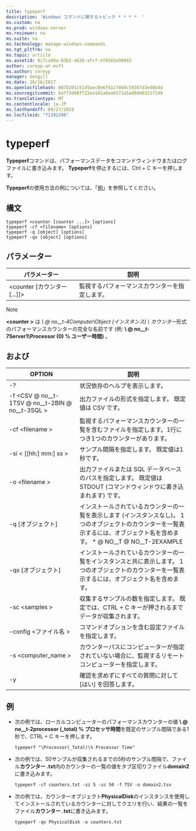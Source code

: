 ```yaml
---
title: typeperf
description: 'Windows コマンドに関するトピック * * * *- '
ms.custom: na
ms.prod: windows-server
ms.reviewer: na
ms.suite: na
ms.technology: manage-windows-commands
ms.tgt_pltfrm: na
ms.topic: article
ms.assetid: 0c7ca89a-03b3-4626-afcf-ef8565e90043
author: coreyp-at-msft
ms.author: coreyp
manager: dongill
ms.date: 10/16/2017
ms.openlocfilehash: 087b201c51d5aec8e6f61c7469c59307d3ed8b4d
ms.sourcegitcommit: 6aff3d88ff22ea141a6ea6572a5ad8dd6321f199
ms.translationtype: MT
ms.contentlocale: ja-JP
ms.lasthandoff: 09/27/2019
ms.locfileid: "71392296"
---
```

# <a name="typeperf"></a>typeperf



**Typeperf**コマンドは、パフォーマンスデータをコマンドウィンドウまたはログファイルに書き込みます。 **Typeperf**を停止するには、Ctrl + C キーを押します。

**Typeperf**の使用方法の例については、「[例](#BKMK_EXAMPLES)」を参照してください。

## <a name="syntax"></a>構文

```
typeperf <counter [counter ...]> [options]
typeperf -cf <filename> [options]
typeperf -q [object] [options]
typeperf -qx [object] [options]
```

## <a name="parameters"></a>パラメーター

|パラメーター|説明|
|---------|-----------|
|\<counter [カウンター [...]]>|監視するパフォーマンスカウンターを指定します。|

> [!NOTE]
> **\<counter >** は *\\ @ no__t-4Computer\Object (インスタンス) \ カウンター*形式のパフォーマンスカウンターの完全な名前です (例: **\\ @ no__t-7Server1\Processor (0) \% ユーザー時間)** 。

## <a name="options"></a>および

|                   OPTION                   |                                                         説明                                                          |
|--------------------------------------------|------------------------------------------------------------------------------------------------------------------------------|
|                     -?                     |                                               状況依存のヘルプを表示します。                                               |
| -f \<CSV @ no__t-1TSV @ no__t-2BIN @ no__t-3SQL > |                                    出力ファイルの形式を指定します。 既定値は CSV です。                                     |
|              -cf \<filename >               |              監視するパフォーマンスカウンターの一覧を含むファイルを指定します。1行につき1つのカウンターがあります。               |
|             -si < [[hh:] mm:] ss >             |                                  サンプル間隔を指定します。 既定値は1秒です。                                   |
|               -o \<filename >               |     出力ファイルまたは SQL データベースのパスを指定します。 既定値は STDOUT (コマンドウィンドウに書き込まれます) です。      |
|                -q [オブジェクト]                 | インストールされているカウンターの一覧を表示します (インスタンスなし)。 1つのオブジェクトのカウンターを一覧表示するには、オブジェクト名を含めます。 \* @ NO__T @ NO__T-2EXAMPLE |
|                -qx [オブジェクト]                |        インストールされているカウンターの一覧をインスタンスと共に表示します。 1つのオブジェクトのカウンターを一覧表示するには、オブジェクト名を含めます。        |
|               -sc \<samples >               |             収集するサンプルの数を指定します。 既定では、CTRL + C キーが押されるまでデータが収集されます。              |
|            -config \<ファイル名 >             |                                    コマンドオプションを含む設定ファイルを指定します。                                     |
|            -s \<computer_name >             |                   カウンターパスにコンピューターが指定されていない場合に、監視するリモートコンピューターを指定します。                    |
|                     -y                     |                                        確認を求めずにすべての質問に対して [はい] を回答します。                                        |

## <a name="BKMK_EXAMPLES"></a>例

- 次の例では、ローカルコンピューターのパフォーマンスカウンターの値 **\\ @ no__t-2processor (_total) \% プロセッサ時間**を既定のサンプル間隔である1秒で、CTRL + C キーを押します。  
  ```
  typeperf "\Processor(_Total)\% Processor Time"
  ```  
- 次の例では、50サンプルが収集されるまでの5秒のサンプル間隔で、ファイル**カウンター .txt**内のカウンターの一覧の値をタブ区切りファイル**domain2**に書き込みます。  
  ```
  typeperf -cf counters.txt -si 5 -sc 50 -f TSV -o domain2.tsv
  ```  
- 次の例では、カウンターオブジェクト**PhysicalDisk**のインスタンスを使用してインストールされているカウンターに対してクエリを行い、結果の一覧をファイル**カウンター .txt**に書き込みます。  
  ```
  typeperf -qx PhysicalDisk -o counters.txt
  ```
